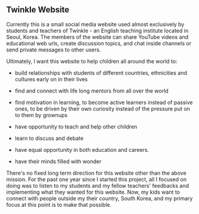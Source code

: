 ## Twinkle Website

Currently this is a small social media website used almost exclusively by students and teachers of Twinkle - an English teaching institute located in Seoul, Korea. The members of the website can share YouTube videos and educational web urls, create discussion topics, and chat inside channels or send private messages to other users.

Ultimately, I want this website to help children all around the world to:

- build relationships with students of different countries, ethnicities and cultures early on in their lives

- find and connect with life long mentors from all over the world

- find motivation in learning, to become active learners instead of passive ones, to be driven by their own curiosity instead of the pressure put on to them by grownups

- have opportunity to teach and help other children

- learn to discuss and debate

- have equal opportunity in both education and careers.

- have their minds filled with wonder

There's no fixed long term direction for this website other than the above mission. For the past one year since I started this project, all I focused on doing was to listen to my students and my fellow teachers' feedbacks and implementing what they wanted for this website. Now, my kids want to connect with people outside my their country, South Korea, and my primary focus at this point is to make that possible.

